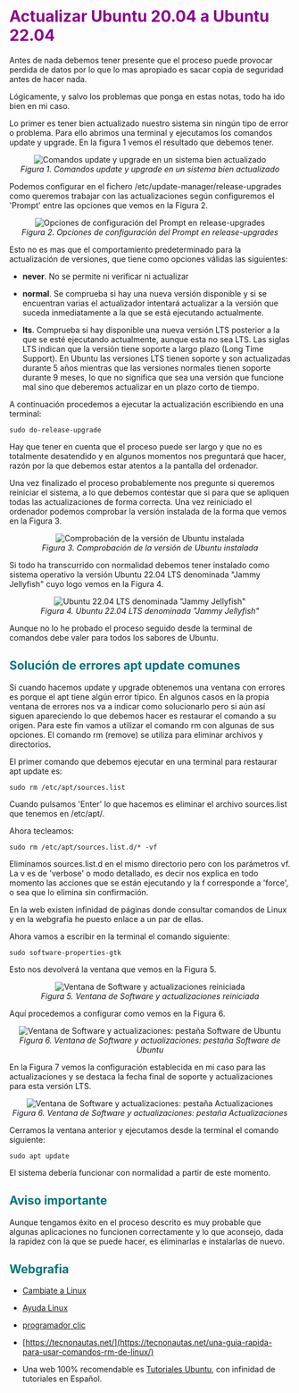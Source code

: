 # <FONT COLOR=#8B008B>Actualizar Ubuntu 20.04 a Ubuntu 22.04</font>
Antes de nada debemos tener presente que el proceso puede provocar perdida de datos por lo que lo mas apropiado es sacar copia de seguridad antes de hacer nada.

Lógicamente, y salvo los problemas que ponga en estas notas, todo ha ido bien en mi caso.

Lo primer es tener bien actualizado nuestro sistema sin ningún tipo de error o problema. Para ello abrimos una terminal y ejecutamos los comandos update y upgrade. En la figura 1 vemos el resultado que debemos tener.

<center>

![Comandos update y upgrade en un sistema bien actualizado](../img/A20_22/F1.png)  
*Figura 1. Comandos update y upgrade en un sistema bien actualizado*

</center>

Podemos configurar en el fichero /etc/update-manager/release-upgrades como queremos trabajar con las actualizaciones según configuremos el 'Prompt' entre las opciones que vemos en la Figura 2.

<center>

![Opciones de configuración del Prompt en release-upgrades](../img/A20_22/F2.png)  
*Figura 2. Opciones de configuración del Prompt en release-upgrades*

</center>

Esto no es mas que el comportamiento predeterminado para la actualización de versiones, que tiene como opciones válidas las siguientes:

* **never**. No se permite ni verificar ni actualizar

* **normal**. Se comprueba si hay una nueva versión disponible y si se encuentran varias el actualizador intentará actualizar a la versión que suceda inmediatamente a la que se está ejecutando actualmente.

* **lts**. Comprueba si hay disponible una nueva versión LTS posterior a la que se esté ejecutando actualmente, aunque esta no sea LTS. Las siglas LTS indican que la versión tiene soporte a largo plazo (Long Time Support). En Ubuntu las versiones LTS tienen soporte y son actualizadas durante 5 años mientras que las versiones normales tienen soporte durante 9 meses, lo  que no significa que sea una versión que funcione mal sino que deberemos actualizar en un plazo corto de tiempo.

A continuación procedemos a ejecutar la actualización escribiendo en una terminal:

```
sudo do-release-upgrade
```

Hay que tener en cuenta que el proceso puede ser largo y que no es totalmente desatendido y en algunos momentos nos preguntará que hacer, razón por la que debemos estar atentos a la pantalla del ordenador.

Una vez finalizado el proceso probablemente nos pregunte si queremos reiniciar el sistema, a lo que debemos contestar que si para que se apliquen todas las actualizaciones de forma correcta. Una vez reiniciado el ordenador podemos comprobar la versión instalada de la forma que vemos en la Figura 3.

<center>

![Comprobación de la versión de Ubuntu instalada](../img/A20_22/F3.png)  
*Figura 3. Comprobación de la versión de Ubuntu instalada*

</center>

Si todo ha transcurrido con normalidad debemos tener instalado como sistema operativo la versión Ubuntu 22.04 LTS denominada "Jammy Jellyfish" cuyo logo vemos en la Figura 4.

<center>

![Ubuntu 22.04 LTS denominada "Jammy Jellyfish"](../img/A20_22/F4.png)  
*Figura 4. Ubuntu 22.04 LTS denominada "Jammy Jellyfish"*

</center>

Aunque no lo he probado el proceso seguido desde la terminal de comandos debe valer para todos los sabores de Ubuntu.

## <FONT COLOR=#007575>**Solución de errores apt update comunes**</font>

Si cuando hacemos update y upgrade obtenemos una ventana con errores es porque el apt tiene algún error típico. En algunos casos en la propia ventana de errores nos va a indicar como solucionarlo pero si aún así siguen apareciendo lo que debemos hacer es restaurar el comando a su origen. Para este fin vamos a utilizar el comando rm con algunas de sus opciones. El comando rm (remove) se utiliza para eliminar archivos y directorios.  

El primer comando que debemos ejecutar en una terminal para restaurar apt update es:

```
sudo rm /etc/apt/sources.list
```

Cuando pulsamos 'Enter' lo que hacemos es eliminar el archivo sources.list que tenemos en /etc/apt/.

Ahora tecleamos:

```
sudo rm /etc/apt/sources.list.d/* -vf
```

Eliminamos sources.list.d en el mismo directorio pero con los parámetros vf. La v es de 'verbose' o modo detallado, es decir nos explica en todo momento las acciones que se están ejecutando y la f corresponde a 'force', o sea que lo elimina sin confirmación.

En la web existen infinidad de páginas donde consultar comandos de Linux y en la webgrafia he puesto enlace a un par de ellas.

Ahora vamos a escribir en la terminal el comando siguiente:

```
sudo software-properties-gtk
```

Esto nos devolverá la ventana que vemos en la Figura 5.

<center>

![Ventana de Software y actualizaciones reiniciada](../img/A20_22/F5.png)  
*Figura 5. Ventana de Software y actualizaciones reiniciada*

</center>

Aquí procedemos a configurar como vemos en la Figura 6.

<center>

![Ventana de Software y actualizaciones: pestaña Software de Ubuntu](../img/A20_22/F6.png)  
*Figura 6. Ventana de Software y actualizaciones: pestaña Software de Ubuntu*

</center>

En la Figura 7 vemos la configuración establecida en mi caso para las actualizaciones y se destaca la fecha final de soporte y actualizaciones para esta versión LTS.

<center>

![Ventana de Software y actualizaciones: pestaña Actualizaciones](../img/A20_22/F6.png)  
*Figura 6. Ventana de Software y actualizaciones: pestaña Actualizaciones*

</center>

Cerramos la ventana anterior y ejecutamos desde la terminal el comando siguiente:

```
sudo apt update
```

El sistema debería funcionar con normalidad a partir de este momento.

## <FONT COLOR=#007575>**Aviso importante**</font>
Aunque tengamos éxito en el proceso descrito es muy probable que algunas aplicaciones no funcionen correctamente y lo que aconsejo, dada la rapidez con la que se puede hacer, es eliminarlas e instalarlas de nuevo.

## <FONT COLOR=#007575>**Webgrafia**</font>

* [Cambiate a Linux](https://cambiatealinux.com/actualizar-ubuntu-20.04-a-ubuntu-22.04)

* [Ayuda Linux](https://ayudalinux.com/como-usar-el-comando-rm/)

* [programador clic](https://programmerclick.com/article/33181158698/)

* [https://tecnonautas.net/](https://tecnonautas.net/una-guia-rapida-para-usar-comandos-rm-de-linux/)

* Una web 100% recomendable es [Tutoriales Ubuntu](https://www.tutorialesubuntu.com/2020/08/01/solucionar-errores-apt-get-update-y-restaurar-repositorios/), con infinidad de tutoriales en Español.
